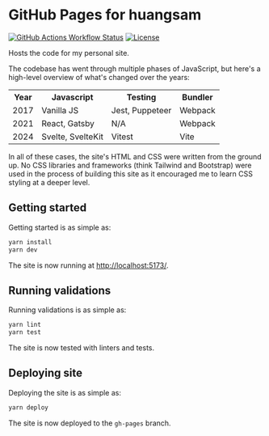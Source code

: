 # GitHub Pages for huangsam

[![GitHub Actions Workflow Status](https://img.shields.io/github/actions/workflow/status/huangsam/huangsam.github.io/ci.yml)](https://github.com/huangsam/huangsam.github.io/actions)
[![License](https://img.shields.io/github/license/huangsam/huangsam.github.io)](https://github.com/huangsam/huangsam.github.io/blob/main/LICENSE)

Hosts the code for my personal site.

The codebase has went through multiple phases of JavaScript, but here's a
high-level overview of what's changed over the years:

<table>
  <tr>
    <th>Year</th>
    <th>Javascript</th>
    <th>Testing</th>
    <th>Bundler</th>
  </tr>
  <tr>
    <td>2017</td>
    <td>Vanilla JS</td>
    <td>Jest, Puppeteer</td>
    <td>Webpack</td>
  </tr>
  <tr>
    <td>2021</td>
    <td>React, Gatsby</td>
    <td>N/A</td>
    <td>Webpack</td>
  </tr>
  <tr>
    <td>2024</td>
    <td>Svelte, SvelteKit</td>
    <td>Vitest</td>
    <td>Vite</td>
  </tr>
</table>

In all of these cases, the site's HTML and CSS were written from the ground up. No
CSS libraries and frameworks (think Tailwind and Bootstrap) were used in the
process of building this site as it encouraged me to learn CSS styling at a
deeper level.

## Getting started

Getting started is as simple as:

```bash
yarn install
yarn dev
```

The site is now running at <http://localhost:5173/>.

## Running validations

Running validations is as simple as:

```bash
yarn lint
yarn test
```

The site is now tested with linters and tests.

## Deploying site

Deploying the site is as simple as:

```bash
yarn deploy
```

The site is now deployed to the `gh-pages` branch.
